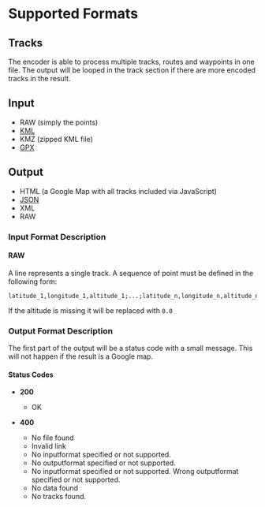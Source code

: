 Supported Formats
===

Tracks
---
The encoder is able to process multiple tracks, routes and waypoints in one file.
The output will be looped in the track section if there are more encoded tracks in the result.

Input
---

- RAW (simply the points)
- [KML](http://en.wikipedia.org/wiki/Keyhole_Markup_Language)
- KMZ (zipped KML file)
- [GPX](http://en.wikipedia.org/wiki/GPS_eXchange_Format)

Output
---

- HTML (a Google Map with all tracks included via JavaScript)
- [JSON](http://www.json.org/)
- XML
- RAW

### Input Format Description

#### RAW

A line represents a single track. A sequence of point must be defined in the following form:

    latitude_1,longitude_1,altitude_1;...;latitude_n,longitude_n,altitude_n

If the altitude is missing it will be replaced with `0.0`


### Output Format Description 

The first part of the output will be a status code with a small message. This will not happen if the result is a Google map.

#### Status Codes 

- **200**
  - OK
  
- **400**
  - No file found
  - Invalid link
  - No inputformat specified or not supported.
  - No outputformat specified or not supported.
  - No inputformat specified or not supported. Wrong outputformat specified or not supported.
  - No data found
  - No tracks found.